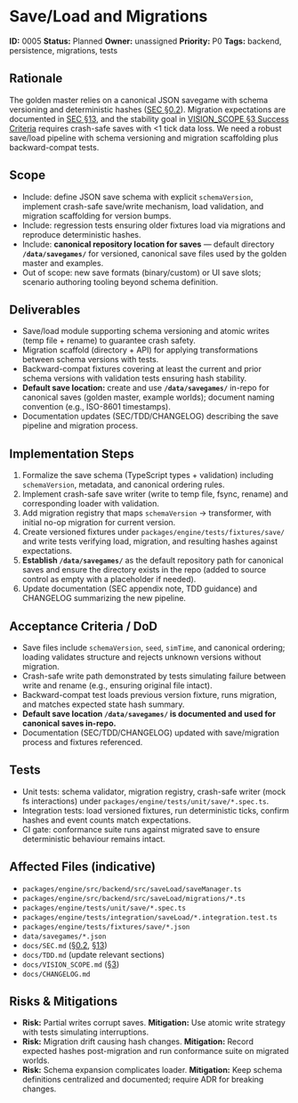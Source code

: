 # Save/Load and Migrations

**ID:** 0005
**Status:** Planned
**Owner:** unassigned
**Priority:** P0
**Tags:** backend, persistence, migrations, tests

## Rationale

The golden master relies on a canonical JSON savegame with schema versioning and deterministic hashes ([SEC §0.2](../SEC.md#02-reference-test-simulation-golden-master)). Migration expectations are documented in [SEC §13](../SEC.md#13-migration-notes-from-legacy-to-re-reboot), and the stability goal in [VISION_SCOPE §3 Success Criteria](../VISION_SCOPE.md#3-success-criteria) requires crash-safe saves with <1 tick data loss. We need a robust save/load pipeline with schema versioning and migration scaffolding plus backward-compat tests.

## Scope

* Include: define JSON save schema with explicit `schemaVersion`, implement crash-safe save/write mechanism, load validation, and migration scaffolding for version bumps.
* Include: regression tests ensuring older fixtures load via migrations and reproduce deterministic hashes.
* Include: **canonical repository location for saves** — default directory **`/data/savegames/`** for versioned, canonical save files used by the golden master and examples.
* Out of scope: new save formats (binary/custom) or UI save slots; scenario authoring tooling beyond schema definition.

## Deliverables

* Save/load module supporting schema versioning and atomic writes (temp file + rename) to guarantee crash safety.
* Migration scaffold (directory + API) for applying transformations between schema versions with tests.
* Backward-compat fixtures covering at least the current and prior schema versions with validation tests ensuring hash stability.
* **Default save location:** create and use **`/data/savegames/`** in-repo for canonical saves (golden master, example worlds); document naming convention (e.g., ISO-8601 timestamps).
* Documentation updates (SEC/TDD/CHANGELOG) describing the save pipeline and migration process.

## Implementation Steps

1. Formalize the save schema (TypeScript types + validation) including `schemaVersion`, metadata, and canonical ordering rules.
2. Implement crash-safe save writer (write to temp file, fsync, rename) and corresponding loader with validation.
3. Add migration registry that maps `schemaVersion` → transformer, with initial no-op migration for current version.
4. Create versioned fixtures under `packages/engine/tests/fixtures/save/` and write tests verifying load, migration, and resulting hashes against expectations.
5. **Establish `/data/savegames/`** as the default repository path for canonical saves and ensure the directory exists in the repo (added to source control as empty with a placeholder if needed).
6. Update documentation (SEC appendix note, TDD guidance) and CHANGELOG summarizing the new pipeline.

## Acceptance Criteria / DoD

* Save files include `schemaVersion`, `seed`, `simTime`, and canonical ordering; loading validates structure and rejects unknown versions without migration.
* Crash-safe write path demonstrated by tests simulating failure between write and rename (e.g., ensuring original file intact).
* Backward-compat test loads previous version fixture, runs migration, and matches expected state hash summary.
* **Default save location `/data/savegames/` is documented and used for canonical saves in-repo.**
* Documentation (SEC/TDD/CHANGELOG) updated with save/migration process and fixtures referenced.

## Tests

* Unit tests: schema validator, migration registry, crash-safe writer (mock fs interactions) under `packages/engine/tests/unit/save/*.spec.ts`.
* Integration tests: load versioned fixtures, run deterministic ticks, confirm hashes and event counts match expectations.
* CI gate: conformance suite runs against migrated save to ensure deterministic behaviour remains intact.

## Affected Files (indicative)

* `packages/engine/src/backend/src/saveLoad/saveManager.ts`
* `packages/engine/src/backend/src/saveLoad/migrations/*.ts`
* `packages/engine/tests/unit/save/*.spec.ts`
* `packages/engine/tests/integration/saveLoad/*.integration.test.ts`
* `packages/engine/tests/fixtures/save/*.json`
* `data/savegames/*.json`
* `docs/SEC.md` ([§0.2](../SEC.md#02-reference-test-simulation-golden-master), [§13](../SEC.md#13-migration-notes-from-legacy-to-re-reboot))
* `docs/TDD.md` (update relevant sections)
* `docs/VISION_SCOPE.md` ([§3](../VISION_SCOPE.md#3-success-criteria))
* `docs/CHANGELOG.md`

## Risks & Mitigations

* **Risk:** Partial writes corrupt saves. **Mitigation:** Use atomic write strategy with tests simulating interruptions.
* **Risk:** Migration drift causing hash changes. **Mitigation:** Record expected hashes post-migration and run conformance suite on migrated worlds.
* **Risk:** Schema expansion complicates loader. **Mitigation:** Keep schema definitions centralized and documented; require ADR for breaking changes.
